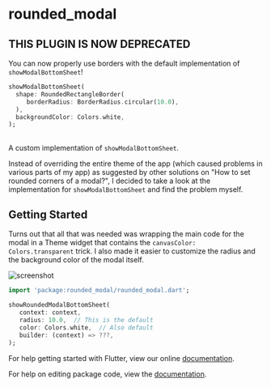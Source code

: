 # rounded_modal

## THIS PLUGIN IS NOW DEPRECATED

You can now properly use borders with the default implementation of `showModalBottomSheet`!

```dart
showModalBottomSheet(
  shape: RoundedRectangleBorder(
     borderRadius: BorderRadius.circular(10.0),
  ),
  backgroundColor: Colors.white,
);
```

##

A custom implementation of `showModalBottomSheet`.

Instead of overriding the entire theme of the app (which caused problems in various parts of my app) as suggested by other solutions on "How to set rounded corners of a modal?", I decided to take a look at the implementation for `showModalBottomSheet` and find the problem myself. 

## Getting Started

Turns out that all that was needed was wrapping the main code for the modal in a Theme widget that contains the `canvasColor: Colors.transparent` trick. I also made it easier to customize the radius and the background color of the modal itself.

![screenshot](https://user-images.githubusercontent.com/1339236/55436807-9b807d80-5573-11e9-8486-1178024a4caf.png)

```Dart
import 'package:rounded_modal/rounded_modal.dart';

showRoundedModalBottomSheet(
   context: context,
   radius: 10.0,  // This is the default
   color: Colors.white,  // Also default
   builder: (context) => ???,
);
```

For help getting started with Flutter, view our online [documentation](https://flutter.io/).

For help on editing package code, view the [documentation](https://flutter.io/developing-packages/).
